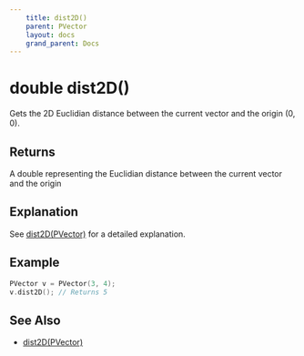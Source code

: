 ```yaml
---
    title: dist2D()
    parent: PVector
    layout: docs
    grand_parent: Docs
---
```

# double dist2D()
Gets the 2D Euclidian distance between the current vector and the origin (0, 0).

## Returns
A double representing the Euclidian distance between the current vector and the origin

## Explanation
See [dist2D(PVector)](dist2D_PVector) for a detailed explanation.

## Example
```cpp
PVector v = PVector(3, 4);
v.dist2D(); // Returns 5
```

## See Also
- [dist2D(PVector)](dist2D_PVector)